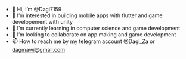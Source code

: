 - 👋 Hi, I’m @Dagi7159
- 👀 I’m interested in building mobile apps with flutter and game developement with unity
- 🌱 I’m currently learning in computer science and game development 
- 💞️ I’m looking to collaborate on app making and game development
- 📫 How to reach me by my telegram account @Dagi_Za or dagmawi@gmail.com

<!---
Dagi7159/Dagi7159 is a ✨ special ✨ repository because its `README.md` (this file) appears on your GitHub profile.
You can click the Preview link to take a look at your changes.
--->
